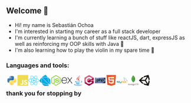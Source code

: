 ## Welcome :wave:

- Hi! my name is Sebastián Ochoa
- I'm interested in starting my career as a full stack developer
- I'm currently learning a bunch of stuff like reactJS, dart, expressJS as well as reinforcing my OOP skills with Java 🌱
- I'm also learning how to play the violin in my spare time 🎻

### Languages and tools:
<!--
Icons extracted from :https://github.com/devicons/devicon
-->
<img align="left" alt="Python" width="30px" src="https://github.com/devicons/devicon/blob/master/icons/python/python-original.svg" />
<img align="left" alt="JS" width="30px" src="https://github.com/devicons/devicon/blob/master/icons/javascript/javascript-plain.svg" />
<img align="left" alt="react" width="30px" src="https://github.com/devicons/devicon/blob/master/icons/react/react-original.svg" />
<img align="left" alt="dart" width="30px" src="https://github.com/devicons/devicon/blob/master/icons/dart/dart-plain.svg" />
<img align="left" alt="nodeJS" width="30px" src="https://github.com/devicons/devicon/blob/master/icons/nodejs/nodejs-plain.svg" />
<img align="left" alt="express" width="30px" src="https://github.com/devicons/devicon/blob/master/icons/express/express-original.svg" />
<img align="left" alt="java" width="30px" src="https://github.com/devicons/devicon/blob/master/icons/java/java-original.svg" />
<img align="left" alt="C++" width="30px" src="https://github.com/devicons/devicon/blob/master/icons/cplusplus/cplusplus-original.svg" />
<img align="left" alt="PHP" width="30px" src="https://github.com/devicons/devicon/blob/master/icons/php/php-original.svg" />
<img align="left" alt="HTML" width="30px" src="https://github.com/devicons/devicon/blob/master/icons/html5/html5-original.svg" />
<img align="left" alt="MYSQL" width="30px" src="https://github.com/devicons/devicon/blob/master/icons/mysql/mysql-original-wordmark.svg" />
<img align="left" alt="MongoDB" width="30px" src="https://github.com/devicons/devicon/blob/master/icons/mongodb/mongodb-original-wordmark.svg" />
<img align="left" alt="Unity" width="30px" src="https://github.com/devicons/devicon/blob/master/icons/unity/unity-original.svg" />
‎
<!--
Missing: Shaderlab,shadergraph,latex
-->

### thank you for stopping by

<!---
sodes-proxy/sodes-proxy is a ✨ special ✨ repository because its `README.md` (this file) appears on your GitHub profile.
You can click the Preview link to take a look at your changes.
--->
